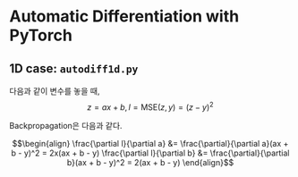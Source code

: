 # Automatic Differentiation with PyTorch

## 1D case: `autodiff1d.py`
다음과 같이 변수를 놓을 때,
$$
z = ax + b, l = \mathrm{MSE}(z, y) = (z - y)^2
$$

Backpropagation은 다음과 같다.
```math
\begin{align}
  \frac{\partial l}{\partial a} &= \frac{\partial}{\partial a}(ax + b - y)^2 = 2x(ax + b - y)
  \frac{\partial l}{\partial b} &= \frac{\partial}{\partial b}(ax + b - y)^2 = 2(ax + b - y)
\end{align}
```
